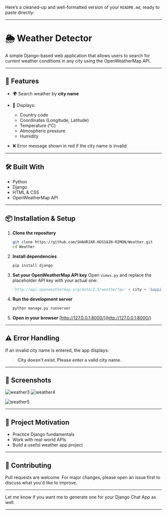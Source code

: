 Here’s a cleaned-up and well-formatted version of your `README.md`, ready to paste directly:

---

# 🌦️ Weather Detector

A simple Django-based web application that allows users to search for current weather conditions in any city using the OpenWeatherMap API.

---

## 🚀 Features

* 🌍 Search weather by **city name**
* 📍 Displays:

  * Country code
  * Coordinates (Longitude, Latitude)
  * Temperature (°C)
  * Atmospheric pressure
  * Humidity
* ❌ Error message shown in red if the city name is invalid

---

## 🛠️ Built With

* Python
* Django
* HTML & CSS
* OpenWeatherMap API

---

## 📦 Installation & Setup

1. **Clone the repository**

   ```bash
   git clone https://github.com/SHAHRIAR-HOSSAIN-RIMON/Weather.git
   cd Weather
   ```

2. **Install dependencies**

   ```bash
   pip install django
   ```

3. **Set your OpenWeatherMap API key**
   Open `views.py` and replace the placeholder API key with your actual one:

   ```python
   'http://api.openweathermap.org/data/2.5/weather?q=' + city + '&appid=YOUR_API_KEY'
   ```

4. **Run the development server**

   ```bash
   python manage.py runserver
   ```

5. **Open in your browser**
   [http://127.0.0.1:8000/](http://127.0.0.1:8000/)

---

## ⚠️ Error Handling

If an invalid city name is entered, the app displays:

> **City doesn't exist. Please enter a valid city name.**

---





## 📸 Screenshots

<!-- Replace these URLs with your new image URLs -->
![weather3](https://github.com/user-attachments/assets/04c703fe-c8b4-4be8-8348-b792b3acc496)
![weather4](https://github.com/user-attachments/assets/95430660-89ee-46df-8cd0-7ff57df6fece)


![weather5](https://github.com/user-attachments/assets/c03c4767-1477-4612-83c9-599d57c61bfe)


---
## 🎯 Project Motivation

* Practice Django fundamentals
* Work with real-world APIs
* Build a useful weather app project

---

## 🤝 Contributing

Pull requests are welcome. For major changes, please open an issue first to discuss what you'd like to improve.

---

Let me know if you want me to generate one for your Django Chat App as well.


---



